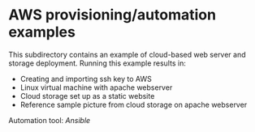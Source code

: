# AWS provisioning/automation examples
This subdirectory contains an example of cloud-based web server and storage deployment. Running this example results in:
 - Creating and importing ssh key to AWS
 - Linux virtual machine with apache webserver
 - Cloud storage set up as a static website
 - Reference sample picture from cloud storage on apache webserver

Automation tool: *Ansible* 
